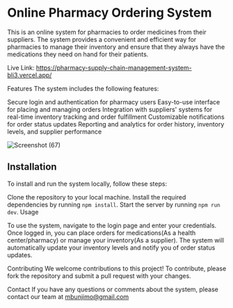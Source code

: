 # Online Pharmacy Ordering System
This is an online system for pharmacies to order medicines from their suppliers. The system provides a convenient and efficient way for pharmacies to manage their inventory and ensure that they always have the medications they need on hand for their patients.

Live Link: https://pharmacy-supply-chain-management-system-bli3.vercel.app/

Features
The system includes the following features:

Secure login and authentication for pharmacy users
Easy-to-use interface for placing and managing orders
Integration with suppliers' systems for real-time inventory tracking and order fulfillment
Customizable notifications for order status updates
Reporting and analytics for order history, inventory levels, and supplier performance

![Screenshot (67)](https://user-images.githubusercontent.com/83478869/235125510-25be7b52-8665-4ac3-bbfa-0a4448482321.png)




## Installation
To install and run the system locally, follow these steps:

Clone the repository to your local machine.
Install the required dependencies by running `npm install`.
Start the server by running `npm run dev`.
Usage

To use the system, navigate to the login page and enter your credentials. Once logged in, you can place orders for medications(As a health center/pharmacy) or manage your inventory(As a supplier). The system will automatically update your inventory levels and notify you of order status updates.

Contributing
We welcome contributions to this project! To contribute, please fork the repository and submit a pull request with your changes.

Contact
If you have any questions or comments about the system, please contact our team at mbunjimo@gmail.com 
